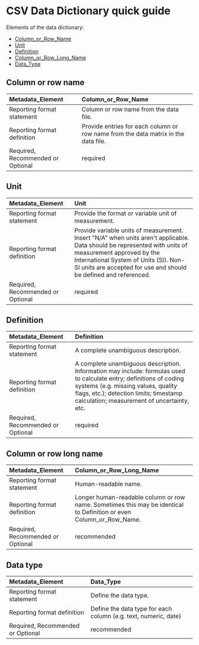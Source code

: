 # CSV Data Dictionary quick guide

Elements of the data dictionary:

* [Column\_or\_Row\_Name](csv_dd_quick_guide.md#column-or-row-name)  
* [Unit](csv_dd_quick_guide.md#unit)  
* [Definition](csv_dd_quick_guide.md#definition)  
* [Column\_or\_Row\_Long\_Name](csv_dd_quick_guide.md#column-long-name)  
* [Data\_Type](csv_dd_quick_guide.md#data-type)  

## Column or row name

| Metadata\_Element | Column\_or\_Row\_Name |
| :--- | :--- |
| Reporting format statement | Column or row name from the data file. |
| Reporting format definition | Provide entries for each column or row name from the data matrix in the data file. |
| Required, Recommended or Optional | required |

## Unit

| Metadata\_Element | Unit |
| :--- | :--- |
| Reporting format statement | Provide the format or variable unit of measurement. |
| Reporting format definition | Provide variable units of measurement. Insert "N/A" when units aren't applicable. Data should be represented with units of measurement approved by the International System of Units \(SI\). Non-SI units are accepted for use and should be defined and referenced. |
| Required, Recommended or Optional | required |

## Definition

| Metadata\_Element | Definition |
| :--- | :--- |
| Reporting format statement | A complete unambiguous description. |
| Reporting format definition | A complete unambiguous description. Information may include: formulas used to calculate entry; definitions of coding systems \(e.g. missing values, quality flags, etc.\); detection limits; timestamp calculation; measurement of uncertainty, etc. |
| Required, Recommended or Optional | required |

## Column or row long name

| Metadata\_Element | Column\_or\_Row\_Long\_Name |
| :--- | :--- |
| Reporting format statement | Human-readable name. |
| Reporting format definition | Longer human-readable column or row name. Sometimes this may be identical to Definition or even Column\_or\_Row\_Name. |
| Required, Recommended or Optional | recommended |

## Data type

| Metadata\_Element | Data\_Type |
| :--- | :--- |
| Reporting format statement | Define the data type. |
| Reporting format definition | Define the data type for each column \(e.g. text, numeric, date\) |
| Required, Recommended or Optional | recommended |

